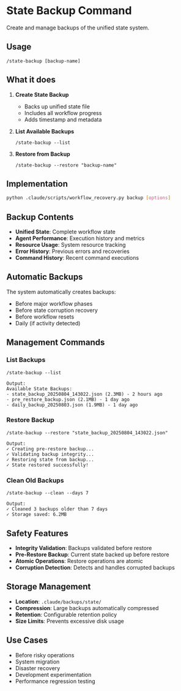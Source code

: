 # State Backup Command

Create and manage backups of the unified state system.

## Usage
```
/state-backup [backup-name]
```

## What it does

1. **Create State Backup**
   - Backs up unified state file
   - Includes all workflow progress
   - Adds timestamp and metadata

2. **List Available Backups**
   ```
   /state-backup --list
   ```

3. **Restore from Backup**
   ```
   /state-backup --restore "backup-name"
   ```

## Implementation

```bash
python .claude/scripts/workflow_recovery.py backup [options]
```

## Backup Contents

- **Unified State**: Complete workflow state
- **Agent Performance**: Execution history and metrics
- **Resource Usage**: System resource tracking
- **Error History**: Previous errors and recoveries
- **Command History**: Recent command executions

## Automatic Backups

The system automatically creates backups:
- Before major workflow phases
- Before state corruption recovery
- Before workflow resets
- Daily (if activity detected)

## Management Commands

### List Backups
```
/state-backup --list

Output:
Available State Backups:
- state_backup_20250804_143022.json (2.3MB) - 2 hours ago
- pre_restore_backup.json (2.1MB) - 1 day ago  
- daily_backup_20250803.json (1.9MB) - 1 day ago
```

### Restore Backup
```
/state-backup --restore "state_backup_20250804_143022.json"

Output:  
✓ Creating pre-restore backup...
✓ Validating backup integrity...
✓ Restoring state from backup...
✓ State restored successfully!
```

### Clean Old Backups
```
/state-backup --clean --days 7

Output:
✓ Cleaned 3 backups older than 7 days
✓ Storage saved: 6.2MB
```

## Safety Features

- **Integrity Validation**: Backups validated before restore
- **Pre-Restore Backup**: Current state backed up before restore
- **Atomic Operations**: Restore operations are atomic
- **Corruption Detection**: Detects and handles corrupted backups

## Storage Management

- **Location**: `.claude/backups/state/`
- **Compression**: Large backups automatically compressed
- **Retention**: Configurable retention policy
- **Size Limits**: Prevents excessive disk usage

## Use Cases

- Before risky operations
- System migration
- Disaster recovery  
- Development experimentation
- Performance regression testing